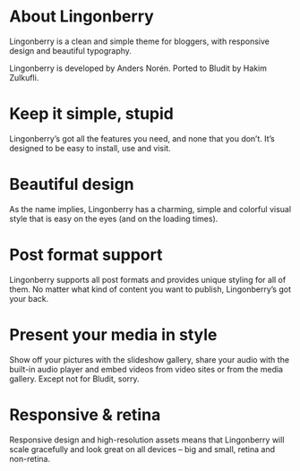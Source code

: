 # About Lingonberry
Lingonberry is a clean and simple theme for bloggers, with responsive design and beautiful typography.

Lingonberry is developed by Anders Norén. Ported to Bludit by Hakim Zulkufli.
# Keep it simple, stupid
Lingonberry’s got all the features you need, and none that you don’t. It’s designed to be easy to install, use and visit.
# Beautiful design
As the name implies, Lingonberry has a charming, simple and colorful visual style that is easy on the eyes (and on the loading times).
# Post format support
Lingonberry supports all post formats and provides unique styling for all of them. No matter what kind of content you want to publish, Lingonberry’s got your back.
# Present your media in style
Show off your pictures with the slideshow gallery, share your audio with the built-in audio player and embed videos from video sites or from the media gallery. Except not for Bludit, sorry.
# Responsive & retina
Responsive design and high-resolution assets means that Lingonberry will scale gracefully and look great on all devices – big and small, retina and non-retina.
